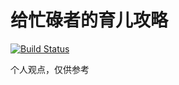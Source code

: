 # 给忙碌者的育儿攻略

[![Build Status](https://travis-ci.org/pythias/NewParent.svg?branch=master)](https://travis-ci.org/pythias/NewParent)

个人观点，仅供参考
